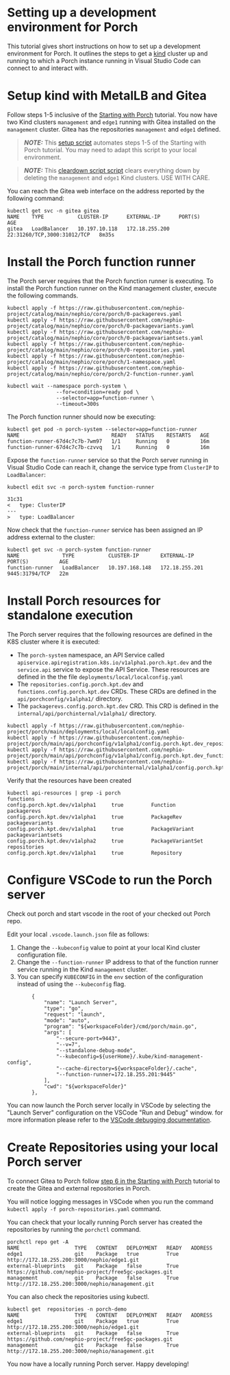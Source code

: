 # Setting up a development environment for Porch

This tutorial gives short instructions on how to set up a development environment for Porch. It outlines the steps to get a [kind](https://kind.sigs.k8s.io/) cluster up
and running to which a Porch instance running in Visual Studio Code can connect to and interact with.

# Setup kind with MetalLB and Gitea

Follow steps 1-5 inclusive of the [Starting with Porch](https://github.com/nephio-project/porch/tree/main/docs/tutorials/starting-with-porch) tutorial. You now have two Kind clusters `management` and `edge1` running with Gitea installed on the `management` cluster. Gitea has the repositories `management` and `edge1` defined.

> **_NOTE:_** This [setup script](bin/setup.sh) automates steps 1-5 of the Starting with Porch tutorial. You may need to adapt this script to your local environment.

> **_NOTE:_** This [cleardown script script](bin/cleardown.sh) clears everything down by deleting the `management` and `edge1` Kind clusters. USE WITH CARE.


You can reach the Gitea web interface on the address reported by the following command:
```
kubectl get svc -n gitea gitea        
NAME    TYPE           CLUSTER-IP      EXTERNAL-IP      PORT(S)                       AGE
gitea   LoadBalancer   10.197.10.118   172.18.255.200   22:31260/TCP,3000:31012/TCP   8m35s
```

# Install the Porch function runner

The Porch server requires that the Porch function runner is executing. To install the Porch function runner on the Kind management cluster, execute the following commands.

```
kubectl apply -f https://raw.githubusercontent.com/nephio-project/catalog/main/nephio/core/porch/0-packagerevs.yaml
kubectl apply -f https://raw.githubusercontent.com/nephio-project/catalog/main/nephio/core/porch/0-packagevariants.yaml
kubectl apply -f https://raw.githubusercontent.com/nephio-project/catalog/main/nephio/core/porch/0-packagevariantsets.yaml
kubectl apply -f https://raw.githubusercontent.com/nephio-project/catalog/main/nephio/core/porch/0-repositories.yaml
kubectl apply -f https://raw.githubusercontent.com/nephio-project/catalog/main/nephio/core/porch/1-namespace.yaml
kubectl apply -f https://raw.githubusercontent.com/nephio-project/catalog/main/nephio/core/porch/2-function-runner.yaml

kubectl wait --namespace porch-system \
                --for=condition=ready pod \
                --selector=app=function-runner \
                --timeout=300s
```

The Porch function runner should now be executing:

```
kubectl get pod -n porch-system --selector=app=function-runner
NAME                              READY   STATUS    RESTARTS   AGE
function-runner-67d4c7c7b-7wm97   1/1     Running   0          16m
function-runner-67d4c7c7b-czvvq   1/1     Running   0          16m
```

Expose the `function-runner` service so that the Porch server running in Visual Studio Code can reach it, change the service type from `ClusterIP` to `LoadBalancer`:

```
kubectl edit svc -n porch-system function-runner

31c31
<   type: ClusterIP
---
>   type: LoadBalancer
```

Now check that the `function-runner` service has been assigned an IP address external to the cluster:
```
kubectl get svc -n porch-system function-runner
NAME              TYPE           CLUSTER-IP       EXTERNAL-IP      PORT(S)          AGE
function-runner   LoadBalancer   10.197.168.148   172.18.255.201   9445:31794/TCP   22m
```

# Install Porch resources for standalone execution

The Porch server requires that the following resources are defined in the K8S cluster where it is executed:

- The `porch-system` namespace, an API Service called `apiservice.apiregistration.k8s.io/v1alpha1.porch.kpt.dev` and the `service.api` service to expose the API Service. These resources are defined in the the file `deployments/local/localconfig.yaml`
- The `repositories.config.porch.kpt.dev` and `functions.config.porch.kpt.dev` CRDs. These CRDs are defined in the `api/porchconfig/v1alpha1/` directory.
- The `packagerevs.config.porch.kpt.dev` CRD. This CRD is defined in the `internal/api/porchinternal/v1alpha1/` directory.

```
kubectl apply -f https://raw.githubusercontent.com/nephio-project/porch/main/deployments/local/localconfig.yaml
kubectl apply -f https://raw.githubusercontent.com/nephio-project/porch/main/api/porchconfig/v1alpha1/config.porch.kpt.dev_repositories.yaml
kubectl apply -f https://raw.githubusercontent.com/nephio-project/porch/main/api/porchconfig/v1alpha1/config.porch.kpt.dev_functions.yaml
kubectl apply -f https://raw.githubusercontent.com/nephio-project/porch/main/internal/api/porchinternal/v1alpha1/config.porch.kpt.dev_packagerevs.yaml
```
Verify that the resources have been created
```
kubectl api-resources | grep -i porch
functions                                      config.porch.kpt.dev/v1alpha1     true         Function
packagerevs                                    config.porch.kpt.dev/v1alpha1     true         PackageRev
packagevariants                                config.porch.kpt.dev/v1alpha1     true         PackageVariant
packagevariantsets                             config.porch.kpt.dev/v1alpha2     true         PackageVariantSet
repositories                                   config.porch.kpt.dev/v1alpha1     true         Repository
```

# Configure VSCode to run the Porch server

Check out porch and start vscode in the root of your checked out Porch repo.

Edit your local `.vscode.launch.json` file as follows:
1. Change the `--kubeconfig` value to point at your local Kind cluster configuration file.
2. Change the `--function-runner` IP address to that of the function runner service running in the Kind `management` cluster.
3. You can specify `KUBECONFIG` in the `env` section of the configuration instead of using the `--kubeconfig` flag.

```
        {
            "name": "Launch Server",
            "type": "go",
            "request": "launch",
            "mode": "auto",
            "program": "${workspaceFolder}/cmd/porch/main.go",
            "args": [
                "--secure-port=9443",
                "--v=7",
                "--standalone-debug-mode",
                "--kubeconfig=${userHome}/.kube/kind-management-config",
                "--cache-directory=${workspaceFolder}/.cache",
                "--function-runner=172.18.255.201:9445"
            ],
            "cwd": "${workspaceFolder}"
        },
```

You can now launch the Porch server locally in VSCode by selecting the "Launch Server" configuration on the VSCode "Run and Debug" window. for
more information please refer to the [VSCode debugging documentation](https://code.visualstudio.com/docs/editor/debugging).

# Create Repositories using your local Porch server

To connect Gitea to Porch follow [step 6 in the Starting with Porch](https://github.com/nephio-project/porch/tree/main/docs/tutorials/starting-with-porch#connect-the-gitea-repositories-to-porch) tutorial to create the Gitea and external repositories in Porch.

You will notice logging messages in VSCode when you run the command `kubectl apply -f porch-repositories.yaml` command.

You can check that your locally running Porch server has created the repositories by running the `porchctl` command.

```
porchctl repo get -A
NAME                  TYPE   CONTENT   DEPLOYMENT   READY   ADDRESS
edge1                 git    Package   true         True    http://172.18.255.200:3000/nephio/edge1.git
external-blueprints   git    Package   false        True    https://github.com/nephio-project/free5gc-packages.git
management            git    Package   false        True    http://172.18.255.200:3000/nephio/management.git
```

You can also check the repositories using kubectl.

```
kubectl get  repositories -n porch-demo  
NAME                  TYPE   CONTENT   DEPLOYMENT   READY   ADDRESS
edge1                 git    Package   true         True    http://172.18.255.200:3000/nephio/edge1.git
external-blueprints   git    Package   false        True    https://github.com/nephio-project/free5gc-packages.git
management            git    Package   false        True    http://172.18.255.200:3000/nephio/management.git
```

You now have a locally running Porch server. Happy developing!